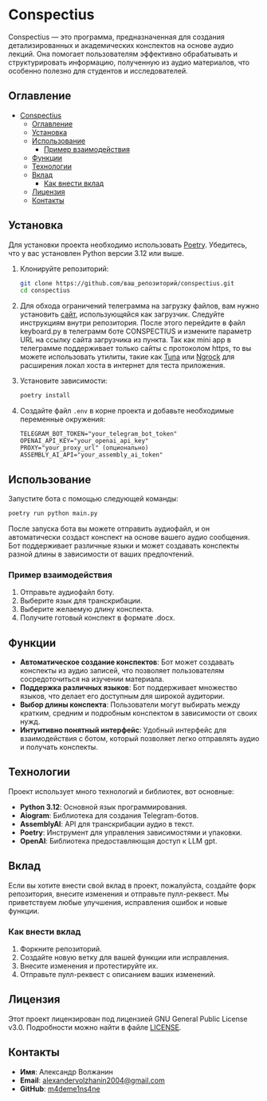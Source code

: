 # Conspectius

Conspectius — это программа, предназначенная для создания детализированных и академических конспектов на основе аудио лекций. Она помогает пользователям эффективно обрабатывать и структурировать информацию, полученную из аудио материалов, что особенно полезно для студентов и исследователей.

## Оглавление

- [Conspectius](#conspectius)
  - [Оглавление](#оглавление)
  - [Установка](#установка)
  - [Использование](#использование)
    - [Пример взаимодействия](#пример-взаимодействия)
  - [Функции](#функции)
  - [Технологии](#технологии)
  - [Вклад](#вклад)
    - [Как внести вклад](#как-внести-вклад)
  - [Лицензия](#лицензия)
  - [Контакты](#контакты)

## Установка

Для установки проекта необходимо использовать [Poetry](https://python-poetry.org/). Убедитесь, что у вас установлен Python версии 3.12 или выше.

1. Клонируйте репозиторий:

   ```bash
   git clone https://github.com/ваш_репозиторий/conspectius.git
   cd conspectius
   ```

2. Для обхода ограничений телеграмма на загрузку файлов, вам нужно установить [сайт](https://github.com/m4deme1ns4ne/site_conspectius), использующяйся как загрузчик. Следуйте инструкциям внутри репозитория. После этого перейдите в файл keyboard.py в телеграмм боте CONSPECTIUS и измените параметр URL на ссылку сайта загрузчика из пункта. Так как mini app в телеграмме поддерживает только сайты с протоколом https, то вы можете использовать утилиты, такие как [Tuna](https://tuna.am/) или [Ngrock](https://ngrok.com/) для расширения локал хоста в интернет для теста приложения.

3. Установите зависимости:

   ```bash
   poetry install
   ```

4. Создайте файл `.env` в корне проекта и добавьте необходимые переменные окружения:

   ```
   TELEGRAM_BOT_TOKEN="your_telegram_bot_token"
   OPENAI_API_KEY="your_openai_api_key"
   PROXY="your_proxy_url" (опционально)
   ASSEMBLY_AI_API="your_assembly_ai_token"
   ```

## Использование

Запустите бота с помощью следующей команды:

```bash
poetry run python main.py
```

После запуска бота вы можете отправить аудиофайл, и он автоматически создаст конспект на основе вашего аудио сообщения. Бот поддерживает различные языки и может создавать конспекты разной длины в зависимости от ваших предпочтений.

### Пример взаимодействия

1. Отправьте аудиофайл боту.
2. Выберите язык для транскрибации.
3. Выберите желаемую длину конспекта.
4. Получите готовый конспект в формате .docx.

## Функции

- **Автоматическое создание конспектов**: Бот может создавать конспекты из аудио записей, что позволяет пользователям сосредоточиться на изучении материала.
- **Поддержка различных языков**: Бот поддерживает множество языков, что делает его доступным для широкой аудитории.
- **Выбор длины конспекта**: Пользователи могут выбирать между кратким, средним и подробным конспектом в зависимости от своих нужд.
- **Интуитивно понятный интерфейс**: Удобный интерфейс для взаимодействия с ботом, который позволяет легко отправлять аудио и получать конспекты.

## Технологии

Проект использует много технологий и библиотек, вот основные:

- **Python 3.12**: Основной язык программирования.
- **Aiogram**: Библиотека для создания Telegram-ботов.
- **AssemblyAI**: API для транскрибации аудио в текст.
- **Poetry**: Инструмент для управления зависимостями и упаковки.
- **OpenAI**: Библиотека предоставляющая доступ к LLM gpt.

## Вклад

Если вы хотите внести свой вклад в проект, пожалуйста, создайте форк репозитория, внесите изменения и отправьте пулл-реквест. Мы приветствуем любые улучшения, исправления ошибок и новые функции.

### Как внести вклад

1. Форкните репозиторий.
2. Создайте новую ветку для вашей функции или исправления.
3. Внесите изменения и протестируйте их.
4. Отправьте пулл-реквест с описанием ваших изменений.

## Лицензия

Этот проект лицензирован под лицензией GNU General Public License v3.0. Подробности можно найти в файле [LICENSE](LICENSE).

## Контакты
- **Имя**: Александр Волжанин
- **Email**: alexandervolzhanin2004@gmail.com
- **GitHub**: [m4deme1ns4ne](https://github.com/m4deme1ns4ne)
